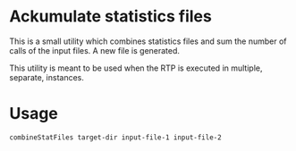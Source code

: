 # Ackumulate statistics files
This is a small utility which combines statistics files and sum the number of calls of the input files. A new file is generated.

This utility is meant to be used when the RTP is executed in multiple, separate, instances. 

# Usage
```
combineStatFiles target-dir input-file-1 input-file-2
```